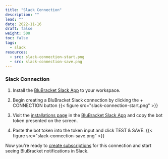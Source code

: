 ```yaml
---
title: "Slack Connection"
description: ""
lead: ""
date: 2022-11-16
draft: false
weight: 500
toc: false
tags:
  - slack
resources:
  - src: slack-connection-start.png
  - src: slack-connection-save.png
---
```


### Slack Connection

1. Install the [BluBracket Slack App](https://api.slack.com/apps/A044R68FYGY) to your workspace.

2. Begin creating a BluBracket Slack connection by clicking the + CONNECTION button
{{< figure src="slack-connection-start.png" >}}

3. Visit the [installations page](https://api.slack.com/apps/A044R68FYGY/install-on-team) in the [BluBracket Slack App](https://api.slack.com/apps/A044R68FYGY) and copy the bot token presented on the screen.

4. Paste the bot token into the token input and click TEST & SAVE.
{{< figure src="slack-connection-save.png" >}}


Now you're ready to [create subscriptions](/how-to/messaging/slack/subscription/) for this connection and start seeing BluBracket notifications in Slack.
